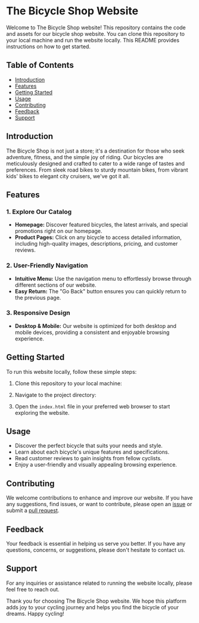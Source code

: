 # The Bicycle Shop Website

Welcome to The Bicycle Shop website! This repository contains the code and assets for our bicycle shop website. You can clone this repository to your local machine and run the website locally. This README provides instructions on how to get started.

## Table of Contents
- [Introduction](#introduction)
- [Features](#features)
- [Getting Started](#getting-started)
- [Usage](#usage)
- [Contributing](#contributing)
- [Feedback](#feedback)
- [Support](#support)

## Introduction

The Bicycle Shop is not just a store; it's a destination for those who seek adventure, fitness, and the simple joy of riding. Our bicycles are meticulously designed and crafted to cater to a wide range of tastes and preferences. From sleek road bikes to sturdy mountain bikes, from vibrant kids' bikes to elegant city cruisers, we've got it all.

## Features

### 1. Explore Our Catalog
- **Homepage:** Discover featured bicycles, the latest arrivals, and special promotions right on our homepage.
- **Product Pages:** Click on any bicycle to access detailed information, including high-quality images, descriptions, pricing, and customer reviews.

### 2. User-Friendly Navigation
- **Intuitive Menu:** Use the navigation menu to effortlessly browse through different sections of our website.
- **Easy Return:** The "Go Back" button ensures you can quickly return to the previous page.

### 3. Responsive Design
- **Desktop & Mobile:** Our website is optimized for both desktop and mobile devices, providing a consistent and enjoyable browsing experience.

## Getting Started

To run this website locally, follow these simple steps:

1. Clone this repository to your local machine:

2. Navigate to the project directory:

3. Open the `index.html` file in your preferred web browser to start exploring the website.

## Usage

- Discover the perfect bicycle that suits your needs and style.
- Learn about each bicycle's unique features and specifications.
- Read customer reviews to gain insights from fellow cyclists.
- Enjoy a user-friendly and visually appealing browsing experience.

## Contributing

We welcome contributions to enhance and improve our website. If you have any suggestions, find issues, or want to contribute, please open an [issue](https://github.com/your-username/bicycle-shop-website/issues) or submit a [pull request](https://github.com/your-username/bicycle-shop-website/pulls).

## Feedback

Your feedback is essential in helping us serve you better. If you have any questions, concerns, or suggestions, please don't hesitate to contact us.

## Support

For any inquiries or assistance related to running the website locally, please feel free to reach out.

Thank you for choosing The Bicycle Shop website. We hope this platform adds joy to your cycling journey and helps you find the bicycle of your dreams. Happy cycling!
